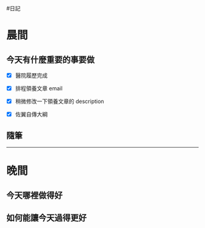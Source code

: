 #日記 
# 晨間

## 今天有什麼重要的事要做
- [x] 醫院履歷完成
- [x] 排程領養文章 email
- [x] 稍微修改一下領養文章的 description
- [x] 佐翼自傳大綱



## 隨筆

---

# 晚間

## 今天哪裡做得好

## 如何能讓今天過得更好